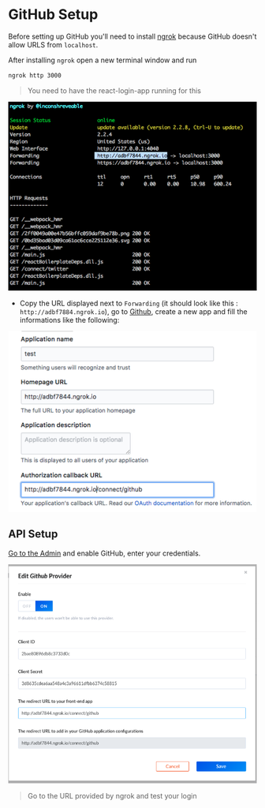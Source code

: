 # GitHub Setup

Before setting up GitHub you'll need to install [ngrok](https://ngrok.com/2) because GitHub doesn't allow URLS from `localhost`.

After installing `ngrok` open a new terminal window and run

```bash
ngrok http 3000
```

> You need to have the react-login-app running for this

![Terminal ngrok](../assets/terminal_ngrok.png)

- Copy the URL displayed next to `Forwarding` (it should look like this : `http://adbf7884.ngrok.io`), go to [Github](https://github.com/settings/developers), create a new app and fill the informations like the following:

![Git Config](../assets/github_settings.png)

## API Setup

[Go to the Admin](http://localhost:1337/admin/plugins/users-permissions/providers) and enable GitHub, enter your credentials.

![Admin Git conf](../assets/admin_git_conf.png)

> Go to the URL provided by ngrok and test your login
